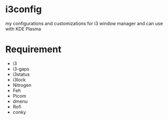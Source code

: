 # i3config
my configurations and customizations for i3 window manager and can use with KDE Plasma

# Requirement

* i3
* i3-gaps
* i3status
* i3lock
* Nitrogen
* Feh
* Picom
* dmenu
* Rofi
* conky
